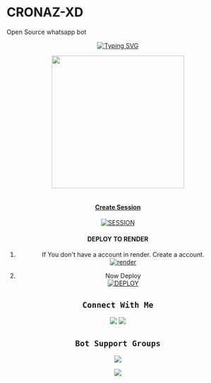 # CRONAZ-XD
Open Source whatsapp bot




<div align="center">
<a href="https://git.io/typing-svg"><img src="https://readme-typing-svg.demolab.com?font=Black+Ops+One&size=50&pause=1000&color=1BAFBAFF&center=true&width=910&height=100&lines=CRONAZ-XD +𝐁𝐎𝐓;A+WHATSAPP+BOT;CREATED+BY+WHITE+SER" alt="Typing SVG" /></a>
  </p>

<p align="center">
<img src="https://ik.imagekit.io/eypz/1727108546170_Ny2Ko9TVE.png" width="300" height="300"/>
</p>
<p align="center">
  <a href="#"><img src="http://readme-typing-svg.herokuapp.com?color=d1fa02&center=true&vCenter=true&multiline=false&lines=CRONAZ-XD-BOT+WHATSAPP+BOT" alt="">


#### Create Session

    

<a href='https://octa-pair.onrender.com' target="_blank"><img alt='SESSION' src='https://img.shields.io/badge/-SESSION-black?style=for-the-badge&logo=qrcode&logoColor=white'/></a>

#### DEPLOY TO RENDER 

1. If You don't have a account in render. Create a account.
    <br>
<a href='https://dashboard.render.com/register' target="_blank"><img alt='render' src='https://img.shields.io/badge/-Create-black?style=for-the-badge&logo=render&logoColor=white'/></a>



2. Now Deploy
    <br>
<a href='https://qr-dnpk.onrender.com/render.html' target="_blank"><img alt='DEPLOY' src='https://img.shields.io/badge/-DEPLOY-black?style=for-the-badge&logo=render&logoColor=white'/></a>




## ```Connect With Me```

<a href="https://api.whatsapp.com/send?phone=918078438059&text=hello+White+Ser+❤️✨"><img src="https://img.shields.io/badge/Connect on WhatsApp-25D366?style=for-the-badge&logo=whatsapp&logoColor=white"></a>
<a href="https://instagram.com/kl_white_ser"><img src="https://img.shields.io/badge/Connect on instagram-E4405F?style=for-the-badge&logo=instagram&logoColor=white"></a>

## ```Bot Support Groups```

<a href="https://chat.whatsapp.com/CfFibovjGmu8tbJtKfs57Z"><img src="https://img.shields.io/badge/Join support group-25D366?style=for-the-badge&logo=whatsapp&logoColor=white"></a>

<a href="https://chat.whatsapp.com/He0371zf2uhBKuTFKtQ7RZ"><img src="https://img.shields.io/badge/Follow group-25D366?style=for-the-badge&logo=whatsapp&logoColor=white"></a>





